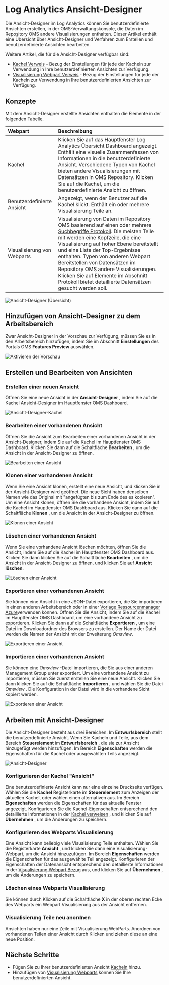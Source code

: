 <properties
    pageTitle="Melden Sie sich Analytics Ansicht-Designer | Microsoft Azure"
    description="Ansicht-Designer im Log Analytics können Sie benutzerdefinierte Ansichten erstellen, in der OMS-Verwaltungskonsole, die Daten im Repository OMS andere Visualisierungen enthalten. Dieser Artikel enthält eine Übersicht über Ansicht-Designer und Verfahren zum Erstellen und benutzerdefinierte Ansichten bearbeiten."
    services="log-analytics"
    documentationCenter=""
    authors="bwren"
    manager="jwhit"
    editor=""/>

<tags
    ms.service="log-analytics"
    ms.workload="na"
    ms.tgt_pltfrm="na"
    ms.devlang="na"
    ms.topic="article"
    ms.date="09/27/2016"
    ms.author="bwren"/>

# <a name="log-analytics-view-designer"></a>Log Analytics Ansicht-Designer
Die Ansicht-Designer im Log Analytics können Sie benutzerdefinierte Ansichten erstellen, in der OMS-Verwaltungskonsole, die Daten im Repository OMS andere Visualisierungen enthalten. Dieser Artikel enthält eine Übersicht über Ansicht-Designer und Verfahren zum Erstellen und benutzerdefinierte Ansichten bearbeiten.

Weitere Artikel, die für die Ansicht-Designer verfügbar sind:

- [Kachel Verweis](log-analytics-view-designer-tiles.md) - Bezug der Einstellungen für jede der Kacheln zur Verwendung in Ihre benutzerdefinierten Ansichten zur Verfügung. 
- [Visualisierung Webpart Verweis](log-analytics-view-designer-parts.md) - Bezug der Einstellungen für jede der Kacheln zur Verwendung in Ihre benutzerdefinierten Ansichten zur Verfügung. 


## <a name="concepts"></a>Konzepte
Mit dem Ansicht-Designer erstellte Ansichten enthalten die Elemente in der folgenden Tabelle.

| Webpart | Beschreibung |
|:--|:--|
| Kachel | Klicken Sie auf das Hauptfenster Log Analytics Übersicht Dashboard angezeigt.  Enthält eine visuelle Zusammenfassen von Informationen in die benutzerdefinierte Ansicht.  Verschiedene Typen von Kachel bieten andere Visualisierungen mit Datensätzen in OMS Repository.  Klicken Sie auf die Kachel, um die benutzerdefinierte Ansicht zu öffnen. |
| Benutzerdefinierte Ansicht | Angezeigt, wenn der Benutzer auf die Kachel klickt.  Enthält ein oder mehrere Visualisierung Teile an. |
| Visualisierung von Webparts | Visualisierung von Daten im Repository OMS basierend auf einen oder mehrere [Suchbegriffe Protokoll](log-analytics-log-searches.md).  Die meisten Teile mit werden eine Kopfzeile, die eine Visualisierung auf hoher Ebene bereitstellt und eine Liste der Top-Ergebnisse enthalten.  Typen von anderen Webpart Bereitstellen von Datensätzen im Repository OMS andere Visualisierungen.  Klicken Sie auf Elemente im Abschnitt Protokoll bietet detaillierte Datensätzen gesucht werden soll. |

![Ansicht-Designer (Übersicht)](media/log-analytics-view-designer/overview.png)

## <a name="add-view-designer-to-your-workspace"></a>Hinzufügen von Ansicht-Designer zu dem Arbeitsbereich
Zwar Ansicht-Designer in der Vorschau zur Verfügung, müssen Sie es in den Arbeitsbereich hinzufügen, indem Sie im Abschnitt **Einstellungen** des Portals OMS **Features Preview** auswählen.

![Aktivieren der Vorschau](media/log-analytics-view-designer/preview.png)

## <a name="creating-and-editing-views"></a>Erstellen und Bearbeiten von Ansichten

### <a name="create-a-new-view"></a>Erstellen einer neuen Ansicht
Öffnen Sie eine neue Ansicht in der **Ansicht-Designer** , indem Sie auf die Kachel Ansicht-Designer im Hauptfenster OMS Dashboard.

![Ansicht-Designer-Kachel](media/log-analytics-view-designer/view-designer-tile.png)

### <a name="edit-an-existing-view"></a>Bearbeiten einer vorhandenen Ansicht
Öffnen Sie die Ansicht zum Bearbeiten einer vorhandenen Ansicht in der Ansicht-Designer, indem Sie auf die Kachel im Hauptfenster OMS Dashboard.  Klicken Sie dann auf die Schaltfläche **Bearbeiten** , um die Ansicht in der Ansicht-Designer zu öffnen.

![Bearbeiten einer Ansicht](media/log-analytics-view-designer/menu-edit.png)

### <a name="clone-an-existing-view"></a>Klonen einer vorhandenen Ansicht
Wenn Sie eine Ansicht klonen, erstellt eine neue Ansicht, und klicken Sie in der Ansicht-Designer wird geöffnet.  Die neue Sicht haben denselben Namen wie das Original mit "angefügten bis zum Ende des es kopieren".  Um eine Ansicht klonen, öffnen Sie die vorhandene Ansicht, indem Sie auf die Kachel im Hauptfenster OMS Dashboard aus.  Klicken Sie dann auf die Schaltfläche **Klonen** , um die Ansicht in der Ansicht-Designer zu öffnen.

![Klonen einer Ansicht](media/log-analytics-view-designer/edit-menu-clone.png)

### <a name="delete-an-existing-view"></a>Löschen einer vorhandenen Ansicht
Wenn Sie eine vorhandene Ansicht löschen möchten, öffnen Sie die Ansicht, indem Sie auf die Kachel im Hauptfenster OMS Dashboard aus.  Klicken Sie dann klicken Sie auf die Schaltfläche **Bearbeiten** , um die Ansicht in der Ansicht-Designer zu öffnen, und klicken Sie auf **Ansicht löschen**.

![Löschen einer Ansicht](media/log-analytics-view-designer/edit-menu-delete.png)

### <a name="export-an-existing-view"></a>Exportieren einer vorhandenen Ansicht
Sie können eine Ansicht in eine JSON-Datei exportieren, die Sie importieren in einen anderen Arbeitsbereich oder in einer [Vorlage Ressourcenmanager Azure](../resource-group-authoring-templates.md)verwenden können.  Öffnen Sie die Ansicht, indem Sie auf die Kachel im Hauptfenster OMS Dashboard, um eine vorhandene Ansicht zu exportieren.  Klicken Sie dann auf die Schaltfläche **Exportieren** , um eine Datei im Downloadordner des Browsers zu erstellen.  Der Name der Datei werden die Namen der Ansicht mit der Erweiterung *Omsview*.

![Exportieren einer Ansicht](media/log-analytics-view-designer/edit-menu-export.png)

### <a name="import-an-existing-view"></a>Importieren einer vorhandenen Ansicht
Sie können eine *Omsview* -Datei importieren, die Sie aus einer anderen Management Group unter exportiert.  Um eine vorhandene Ansicht zu importieren, müssen Sie zuerst erstellen Sie eine neue Ansicht.  Klicken Sie dann klicken Sie auf die Schaltfläche **Importieren** , und wählen Sie die Datei *Omsview* .  Die Konfiguration in der Datei wird in die vorhandene Sicht kopiert werden.

![Exportieren einer Ansicht](media/log-analytics-view-designer/edit-menu-import.png)

## <a name="working-with-view-designer"></a>Arbeiten mit Ansicht-Designer
Die Ansicht-Designer besteht aus drei Bereichen.  Im **Entwurfsbereich** stellt die benutzerdefinierte Ansicht.  Wenn Sie Kacheln und Teile, aus dem Bereich **Steuerelement** im **Entwurfsbereich** , die sie zur Ansicht hinzugefügt werden hinzufügen.  Im Bereich **Eigenschaften** werden die Eigenschaften für die Kachel oder ausgewählten Teils angezeigt.

![Ansicht-Designer](media/log-analytics-view-designer/view-designer-screenshot.png)

### <a name="configure-view-tile"></a>Konfigurieren der Kachel "Ansicht"
Eine benutzerdefinierte Ansicht kann nur eine einzelne Druckseite verfügen.  Wählen Sie die **Kachel** Registerkarte im **Steuerelement** zum Anzeigen der aktuellen Kachel, oder wählen einen alternativen aus.  Im Bereich **Eigenschaften** werden die Eigenschaften für das aktuelle Fenster angezeigt.  Konfigurieren Sie die Kachel-Eigenschaften entsprechend den detaillierte Informationen in der [Kachel verweisen](log-analytics-view-designer-tiles.md) , und klicken Sie auf **Übernehmen** , um die Änderungen zu speichern.

### <a name="configure-visualization-parts"></a>Konfigurieren des Webparts Visualisierung
Eine Ansicht kann beliebig viele Visualisierung Teile enthalten.  Wählen Sie die Registerkarte **Ansicht** , und klicken Sie dann eine Visualisierung-Webpart, um die Ansicht hinzuzufügen.  Im Bereich **Eigenschaften** werden die Eigenschaften für das ausgewählte Teil angezeigt.  Konfigurieren der Eigenschaften der Datenansicht entsprechend den detaillierte Informationen in der [Visualisierung Webpart Bezug](log-analytics-view-designer-parts.md) aus, und klicken Sie auf **Übernehmen** , um die Änderungen zu speichern.

### <a name="delete-a-visualization-part"></a>Löschen eines Webparts Visualisierung
Sie können durch Klicken auf die Schaltfläche **X** in der oberen rechten Ecke des Webparts ein Webpart Visualisierung aus der Ansicht entfernen.

### <a name="rearrange-visualization-parts"></a>Visualisierung Teile neu anordnen
Ansichten haben nur eine Zeile mit Visualisierung WebParts.  Anordnen von vorhandenen Teilen einer Ansicht durch Klicken und ziehen diese an eine neue Position.


## <a name="next-steps"></a>Nächste Schritte

- Fügen Sie zu Ihrer benutzerdefinierten Ansicht [Kacheln](log-analytics-view-designer-tiles.md) hinzu.
- Hinzufügen von [Visualisierung Webparts](log-analytics-view-designer-parts.md) können Sie Ihre benutzerdefinierten Ansicht.
